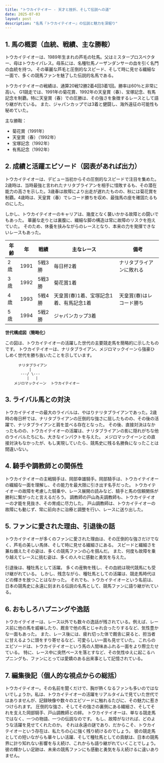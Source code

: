 ```yaml
---
title: "トウカイテイオー - 天才と挫折、そして伝説への道"
date: 2025-07-03
layout: post
description: "名馬『トウカイテイオー』の伝説と魅力を深堀り"
---
```


## 1. 馬の概要（血統、戦績、主な勝鞍）

トウカイテイオーは、1989年生まれの芦毛の牡馬。父はミスタープロスペクター、母はトウカイパレス。母系には、名種牡馬ノーザンダンサーの血を引く名門の血統を持つ。  その華麗な芦毛と圧倒的なスピード、そして時に見せる繊細な一面で、多くの競馬ファンを魅了した伝説的名馬である。

トウカイテイオーの戦績は、通算20戦12勝2着4回3着1回。勝率は60％と非常に高い。  G1競走では、1991年の菊花賞、1992年の天皇賞（春）、宝塚記念、有馬記念を制覇。特に天皇賞（春）での圧勝は、その強さを象徴するレースとして語り継がれている。  また、ジャパンカップでは3着と健闘し、海外遠征の可能性も秘めていた。

主な勝鞍：

* 菊花賞（1991年）
* 天皇賞（春）（1992年）
* 宝塚記念（1992年）
* 有馬記念（1992年）


## 2. 成績と活躍エピソード（図表があれば出力）

トウカイテイオーは、デビュー当初からその圧倒的なスピードで注目を集めた。2歳時は、当時最強と言われたナリタブライアンを相手に惜敗するも、その潜在能力の高さを示した。3歳春は故障により出走が遅れたものの、秋には菊花賞を制覇。4歳時は、天皇賞（春）でレコード勝ちを収め、最強馬の座を確固たるものにした。

しかし、トウカイテイオーのキャリアは、幾度となく襲いかかる故障との闘いでもあった。  華麗な走りとは裏腹に、繊細な脚の構造は常に故障のリスクを抱えていた。  そのため、休養を挟みながらのレースとなり、本来の力を発揮できないレースもあった。

| 年齢 | 年 | 戦績 | 主なレース | 備考 |
|---|---|---|---|---|
| 2歳 | 1991 | 5戦3勝 | 毎日杯2着 | ナリタブライアンに敗れる |
| 3歳 | 1992 | 5戦3勝 | 菊花賞1着 |  |
| 4歳 | 1993 | 5戦4勝 | 天皇賞(春)1着、宝塚記念1着、有馬記念1着 | 天皇賞(春)はレコード勝ち |
| 5歳 | 1994 | 5戦2勝 | ジャパンカップ3着 |  |


**世代構成図（簡略化）**

この図は、トウカイテイオーの活躍した世代の主要競走馬を簡略的に示したものです。  トウカイテイオーは、ナリタブライアン、メジロマックイーンら強豪ひしめく世代を勝ち抜いたことを示しています。

```
      ナリタブライアン
           |
       ---/ \---
          |   |
    メジロマックイーン  トウカイテイオー
```


## 3. ライバル馬との対決

トウカイテイオーの最大のライバルは、やはりナリタブライアンであった。2歳時の毎日杯では、ナリタブライアンの圧倒的な強さに屈したものの、その後の活躍で、ナリタブライアンと肩を並べる存在となった。  その後、直接対決はなかったものの、トウカイテイオーの活躍は、ナリタブライアンの影に隠れがちな他のライバルたちにも、大きなインパクトを与えた。  メジロマックイーンとの直接対決もなかったが、もし実現していたら、競馬史に残る名勝負になったことは間違いない。


## 4. 騎手や調教師との関係性

トウカイテイオーの主戦騎手は、岡部幸雄騎手。岡部騎手は、トウカイテイオーの繊細な一面を理解し、その能力を最大限に引き出す名手だった。  トウカイテイオーの故障を考慮した騎乗や、レース展開の読みなど、騎手と馬の信頼関係が勝利に繋がったと言えるだろう。  調教師の戸山為夫調教師も、トウカイテイオーの才能を見抜き、その育成に尽力した。  戸山調教師は、トウカイテイオーの故障にも動じず、常に前向きに治療と調整を行い、レースに送り出した。


## 5. ファンに愛された理由、引退後の話

トウカイテイオーが多くのファンに愛された理由は、その圧倒的な強さだけでなく、芦毛の美しい馬体、そして時に見せる繊細さにある。  スピードと繊細さを兼ね備えたその姿は、多くの競馬ファンの心を掴んだ。  また、何度も故障を乗り越えてレースに挑む姿は、多くの人々に感動と勇気を与えた。

引退後は、種牡馬として活躍。  多くの産駒を残し、その血統は現代競馬にも受け継がれている。  しかし、残念ながら、種牡馬としての活躍は、競走馬時代ほどの輝きを放つことはなかった。  それでも、トウカイテイオーという名前は、日本の競馬史に永遠に刻まれる伝説の名馬として、競馬ファンに語り継がれている。


## 6. おもしろハプニングや逸話

トウカイテイオーは、レース以外でも数々の逸話が残されている。例えば、レース前に他の馬を威嚇したり、厩舎で他の馬とじゃれ合ったりするなど、気性豊かな一面もあった。  また、レース後には、疲れ切った体で厩舎に戻ると、担当者に甘えるように頭をすり寄せるなど、可愛らしい一面も見せていた。  これらのエピソードは、トウカイテイオーという馬の人間味あふれる一面をより際立たせている。  特に、レース中に突然ペースを落とすなど、その気性ゆえに起こるハプニングも、ファンにとっては愛嬌のある出来事として記憶されている。


## 7. 編集後記（個人的な視点からの総括）

トウカイテイオー。その名前を聞くだけで、胸が熱くなるファンも多いのではないでしょうか。私は、トウカイテイオーの活躍をリアルタイムで見ていた世代ではありませんが、記録映像や数々のエピソードに触れるたびに、その魅力に惹きつけられます。  圧倒的な強さ、そしてその強さの裏側にある繊細さ、そしてそれを支えた岡部騎手、戸山調教師との絆。  トウカイテイオーは、単なる競走馬ではなく、一つの物語、一つの伝説なのです。  もし、故障がなければ、どのような活躍を見せてくれたのか。  それは永遠の謎であり、だからこそ、トウカイテイオーという存在は、私たちの心に強く残り続けるのでしょう。  彼の競走馬としての短いながらも華々しい活躍、そして種牡馬としての貢献は、日本の競馬界に計り知れない影響を与え続け、これからも語り継がれていくことでしょう。  彼の輝かしい足跡は、未来の競馬ファンにも感動と勇気を与え続けるに違いありません。
